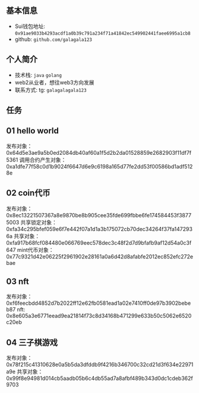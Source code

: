 ## 基本信息
- Sui钱包地址: `0x91ae9033b4293acdf1a0b39c791a234f71a41842ec549902441faee6995a1cb8`
- github: `github.com/galagala123`

## 个人简介
- 技术栈: `java` `golang`
- web2从业者，想往web3方向发展
- 联系方式: tg: `galagalagala123` 

## 任务

##   01 hello world
发布对象：0x64d5e3ae9a5b0ed2084db40af60a1f5d2b2da01528859e2682903f11df7f5361
调用合约产生对象：0xa1dfe77f58c0d1b9024f6647d6e9c6198a165d77fe2dd53f00586bd1adf5128e

##   02 coin代币
发布对象： 0x8ec13221507367a8e9870be8b905cee35fde699fbbe6fe174584453f38775003
共享锁定对象： 0xfa34c295bfef059e6f7e442f07a1d1a3b175072cb70dec34264f37fa1472936a
共享对象：0xfa917b68fcf084480e066769eec578dec3c48f2d7d9bfafb9af12d54a0c3f647
mint代币对象：0x77c9321d42e06225f2961902e28161a0a6d42d8afabfe2012ec852efc272ebae

##   03 nft
发布对象：0xf6feecbdd4852d7b2022ff12e62fb0581ead1a02e7410ff0de97b3902bebeb87
nft: 0x8e605a3e6771eead9ea21814f73c8d34168b471299e633b50c5062e6520c20eb 

##   04 三子棋游戏
发布对象：0x78f215c41310628e0a5b5da3dfddb9f4216b346700c32cd21d3f634e22971a9e
共享对象：0x99f8e94981d014cb5aadb05b6c4db55ad7a8afbf489b343d0dc1cdeb362f9703

